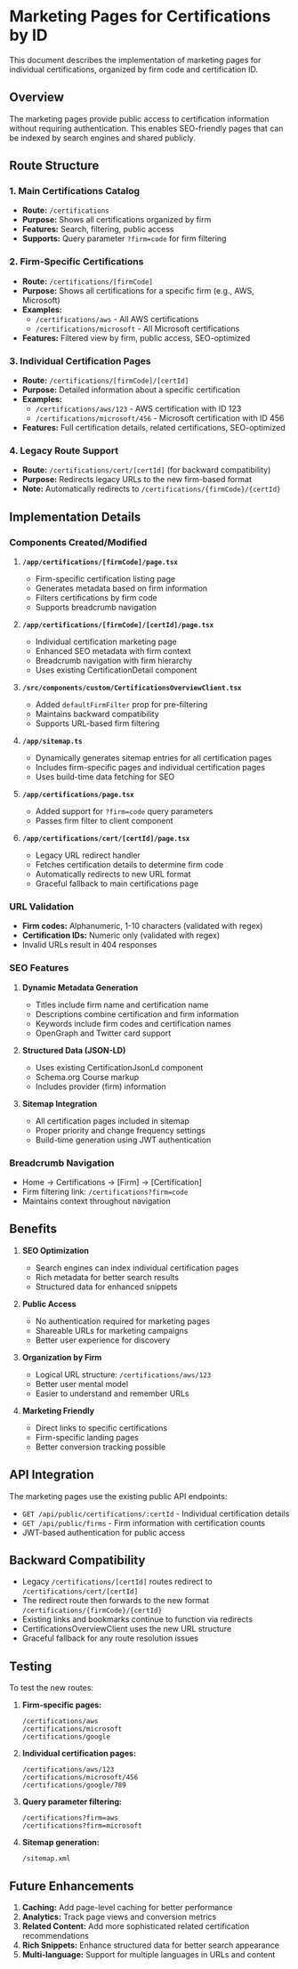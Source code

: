 # Marketing Pages for Certifications by ID

This document describes the implementation of marketing pages for individual certifications, organized by firm code and certification ID.

## Overview

The marketing pages provide public access to certification information without requiring authentication. This enables SEO-friendly pages that can be indexed by search engines and shared publicly.

## Route Structure

### 1. Main Certifications Catalog

- **Route:** `/certifications`
- **Purpose:** Shows all certifications organized by firm
- **Features:** Search, filtering, public access
- **Supports:** Query parameter `?firm=code` for firm filtering

### 2. Firm-Specific Certifications

- **Route:** `/certifications/[firmCode]`
- **Purpose:** Shows all certifications for a specific firm (e.g., AWS, Microsoft)
- **Examples:**
  - `/certifications/aws` - All AWS certifications
  - `/certifications/microsoft` - All Microsoft certifications
- **Features:** Filtered view by firm, public access, SEO-optimized

### 3. Individual Certification Pages

- **Route:** `/certifications/[firmCode]/[certId]`
- **Purpose:** Detailed information about a specific certification
- **Examples:**
  - `/certifications/aws/123` - AWS certification with ID 123
  - `/certifications/microsoft/456` - Microsoft certification with ID 456
- **Features:** Full certification details, related certifications, SEO-optimized

### 4. Legacy Route Support

- **Route:** `/certifications/cert/[certId]` (for backward compatibility)
- **Purpose:** Redirects legacy URLs to the new firm-based format
- **Note:** Automatically redirects to `/certifications/{firmCode}/{certId}`

## Implementation Details

### Components Created/Modified

1. **`/app/certifications/[firmCode]/page.tsx`**

   - Firm-specific certification listing page
   - Generates metadata based on firm information
   - Filters certifications by firm code
   - Supports breadcrumb navigation

2. **`/app/certifications/[firmCode]/[certId]/page.tsx`**

   - Individual certification marketing page
   - Enhanced SEO metadata with firm context
   - Breadcrumb navigation with firm hierarchy
   - Uses existing CertificationDetail component

3. **`/src/components/custom/CertificationsOverviewClient.tsx`**

   - Added `defaultFirmFilter` prop for pre-filtering
   - Maintains backward compatibility
   - Supports URL-based firm filtering

4. **`/app/sitemap.ts`**

   - Dynamically generates sitemap entries for all certification pages
   - Includes firm-specific pages and individual certification pages
   - Uses build-time data fetching for SEO

5. **`/app/certifications/page.tsx`**
   - Added support for `?firm=code` query parameters
   - Passes firm filter to client component

6. **`/app/certifications/cert/[certId]/page.tsx`**
   - Legacy URL redirect handler
   - Fetches certification details to determine firm code
   - Automatically redirects to new URL format
   - Graceful fallback to main certifications page

### URL Validation

- **Firm codes:** Alphanumeric, 1-10 characters (validated with regex)
- **Certification IDs:** Numeric only (validated with regex)
- Invalid URLs result in 404 responses

### SEO Features

1. **Dynamic Metadata Generation**

   - Titles include firm name and certification name
   - Descriptions combine certification and firm information
   - Keywords include firm codes and certification names
   - OpenGraph and Twitter card support

2. **Structured Data (JSON-LD)**

   - Uses existing CertificationJsonLd component
   - Schema.org Course markup
   - Includes provider (firm) information

3. **Sitemap Integration**
   - All certification pages included in sitemap
   - Proper priority and change frequency settings
   - Build-time generation using JWT authentication

### Breadcrumb Navigation

- Home → Certifications → [Firm] → [Certification]
- Firm filtering link: `/certifications?firm=code`
- Maintains context throughout navigation

## Benefits

1. **SEO Optimization**

   - Search engines can index individual certification pages
   - Rich metadata for better search results
   - Structured data for enhanced snippets

2. **Public Access**

   - No authentication required for marketing pages
   - Shareable URLs for marketing campaigns
   - Better user experience for discovery

3. **Organization by Firm**

   - Logical URL structure: `/certifications/aws/123`
   - Better user mental model
   - Easier to understand and remember URLs

4. **Marketing Friendly**
   - Direct links to specific certifications
   - Firm-specific landing pages
   - Better conversion tracking possible

## API Integration

The marketing pages use the existing public API endpoints:

- `GET /api/public/certifications/:certId` - Individual certification details
- `GET /api/public/firms` - Firm information with certification counts
- JWT-based authentication for public access

## Backward Compatibility

- Legacy `/certifications/[certId]` routes redirect to `/certifications/cert/[certId]`
- The redirect route then forwards to the new format `/certifications/{firmCode}/{certId}`
- Existing links and bookmarks continue to function via redirects
- CertificationsOverviewClient uses the new URL structure
- Graceful fallback for any route resolution issues

## Testing

To test the new routes:

1. **Firm-specific pages:**

   ```
   /certifications/aws
   /certifications/microsoft
   /certifications/google
   ```

2. **Individual certification pages:**

   ```
   /certifications/aws/123
   /certifications/microsoft/456
   /certifications/google/789
   ```

3. **Query parameter filtering:**

   ```
   /certifications?firm=aws
   /certifications?firm=microsoft
   ```

4. **Sitemap generation:**
   ```
   /sitemap.xml
   ```

## Future Enhancements

1. **Caching:** Add page-level caching for better performance
2. **Analytics:** Track page views and conversion metrics
3. **Related Content:** Add more sophisticated related certification recommendations
4. **Rich Snippets:** Enhance structured data for better search appearance
5. **Multi-language:** Support for multiple languages in URLs and content
